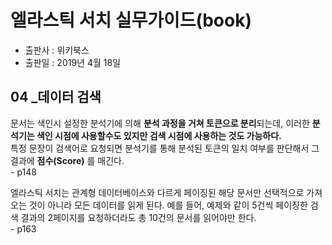 # 엘라스틱 서치 실무가이드(book)
- 출판사 : 위키북스
- 출판일 : 2019년 4월 18일


## 04 _데이터 검색
문서는 색인시 설정한 분석기에 의해 **분석 과정을 거쳐 토큰으로 분리**되는데, 이러한 **분석기는 색인 시점에 사용할수도 있지만 검색 시점에 사용하는 것도 가능하다.**    
특정 문장이 검색어로 요청되면 분석기를 통해 분석된 토큰의 일치 여부를 판단해서 그 결과에 **점수(Score)** 를 매긴다.   
\- p148

엘라스틱 서치는 관계형 데이터베이스와 다르게 페이징된 해당 문서만 선택적으로 가져오는 것이 아니라 모든 데이터를 읽게 된다. 예를 들어, 예제와 같이 5건씩 페이징한 검색 결과의 2페이지를 요청하더라도 총 10건의 문서를 읽어야만 한다.  
\- p163
